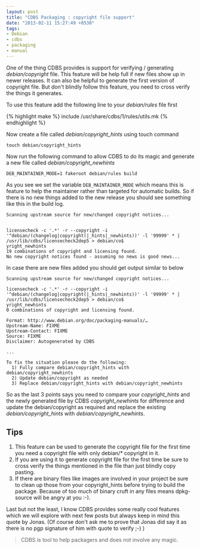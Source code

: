 ```yaml
---
layout: post
title: "CDBS Packaging : copyright file support"
date: "2013-02-11 15:27:49 +0530"
tags:
- Debian
- cdbs
- packaging
- manual
---
```


One of the thing CDBS provides is support for verifying / generating
*debian/copyright* file. This feature will be help full if new files
show up in newer releases. It can also be helpful to generate the
first version of copyright file. But don't blindly follow this
feature, you need to cross verify the things it generates.
 
To use this feature add the following line to your *debian/rules* file
first
 
 {% highlight make %}
include /usr/share/cdbs/1/rules/utils.mk 
 {% endhighlight %}

Now create a file called *debian/copyright_hints* using touch command

    touch debian/copyright_hints
    
Now run the following command to allow CDBS to do its magic and
generate a new file called *debian/copyright_newhints*

    DEB_MAINTAINER_MODE=1 fakeroot debian/rules build
    
As you see we set the variable `DEB_MAINTAINER_MODE` which means this
is feature to help the maintainer rather than targeted for automatic
builds. So if there is no new things added to the new release you
should see something like this in the build log.

    Scanning upstream source for new/changed copyright notices...

    
    licensecheck -c '.*' -r --copyright -i '^debian/(changelog|copyright(|_hints|_newhints))' -l '99999' * | /usr/lib/cdbs/licensecheck2dep5 > debian/co$
    yright_newhints
    19 combinations of copyright and licensing found.
    No new copyright notices found - assuming no news is good news...

In case there are new files added you should get output similar to below

    Scanning upstream source for new/changed copyright notices...
    
    licensecheck -c '.*' -r --copyright -i '^debian/(changelog|copyright(|_hints|_newhints))' -l '99999' * | /usr/lib/cdbs/licensecheck2dep5 > debian/co$
    yright_newhints
    0 combinations of copyright and licensing found.
    
    Format: http://www.debian.org/doc/packaging-manuals/…
    Upstream-Name: FIXME
    Upstream-Contact: FIXME
    Source: FIXME
    Disclaimer: Autogenerated by CDBS
    
    ...
    
    To fix the situation please do the following:
      1) Fully compare debian/copyright_hints with debian/copyright_newhints
      2) Update debian/copyright as needed
      3) Replace debian/copyright_hints with debian/copyright_newhints

So as the last 3 points says you need to compare your
*copyright_hints* and the newly generated file by CDBS
*copyright_newhints* for difference and update the debian/copyright as
required and replace the existing *debian/copyright_hints* with
*debian/copyright_newhints*.

Tips
----------

1. This feature can be used to generate the copyright file for the
   first time you need a copyright file with only debian/* copyright in
   it.
2. If you are using it to generate copyright file for the first time
   be sure to cross verify the things mentioned in the file than just
   blindly copy pasting. 
3. If there are binary files like images are involved in your project
   be sure to clean up those from your copyright_hints before trying to
   build the package. Because of too much of binary cruft in any files
   means dpkg-source will be angry at you :-).
   
Last but not the least, I know CDBS provides some really cool features
which we will explore with next few posts but always keep in mind this
quote by Jonas. (Of course don't ask me to prove that Jonas did say it
as there is no pgp signature of him with quote to verify ;-) )

> CDBS is tool to help packagers and does not involve any magic.

